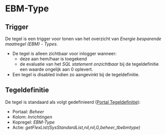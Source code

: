 # EBM-Type

## Trigger

De tegel is een trigger voor tonen van het overzicht van *Energie besparende maatregel (EBM) - Types*.

* De tegel is alleen zichtbaar voor inlogger wanneer:
  * deze aan hem/haar is toegekend
  * de evaluatie van het *SQL statement onzichtbaar* bij de tegeldefinitie een waarde ongelijk aan 0 oplevert.
* Een tegel is disabled indien zo aangevinkt bij de tegeldefinitie.

## Tegeldefinitie

De tegel is standaard als volgt gedefinieerd ([Portal Tegeldefinitie](/docs/instellen_inrichten/portaldefinitie/portal_tegel.md)):

* Portaal: *Beheer*
* Kolom: *Inrichtingen*
* Kopregel: *EBM-Type*
* Actie: *getFlexList(SysStandardList,nil,nil,G,beheer_tbebmtype)*
